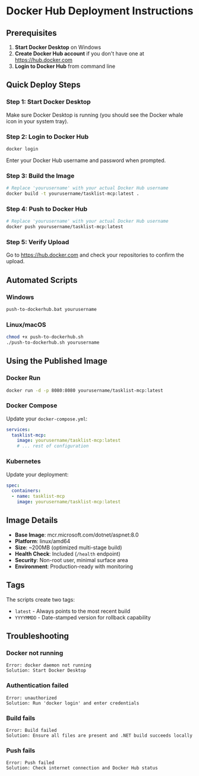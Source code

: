 # Docker Hub Deployment Instructions

## Prerequisites

1. **Start Docker Desktop** on Windows
2. **Create Docker Hub account** if you don't have one at https://hub.docker.com
3. **Login to Docker Hub** from command line

## Quick Deploy Steps

### Step 1: Start Docker Desktop
Make sure Docker Desktop is running (you should see the Docker whale icon in your system tray).

### Step 2: Login to Docker Hub
```bash
docker login
```
Enter your Docker Hub username and password when prompted.

### Step 3: Build the Image
```bash
# Replace 'yourusername' with your actual Docker Hub username
docker build -t yourusername/tasklist-mcp:latest .
```

### Step 4: Push to Docker Hub
```bash
# Replace 'yourusername' with your actual Docker Hub username
docker push yourusername/tasklist-mcp:latest
```

### Step 5: Verify Upload
Go to https://hub.docker.com and check your repositories to confirm the upload.

## Automated Scripts

### Windows
```cmd
push-to-dockerhub.bat yourusername
```

### Linux/macOS
```bash
chmod +x push-to-dockerhub.sh
./push-to-dockerhub.sh yourusername
```

## Using the Published Image

### Docker Run
```bash
docker run -d -p 8080:8080 yourusername/tasklist-mcp:latest
```

### Docker Compose
Update your `docker-compose.yml`:
```yaml
services:
  tasklist-mcp:
    image: yourusername/tasklist-mcp:latest
    # ... rest of configuration
```

### Kubernetes
Update your deployment:
```yaml
spec:
  containers:
  - name: tasklist-mcp
    image: yourusername/tasklist-mcp:latest
```

## Image Details

- **Base Image**: mcr.microsoft.com/dotnet/aspnet:8.0
- **Platform**: linux/amd64
- **Size**: ~200MB (optimized multi-stage build)
- **Health Check**: Included (`/health` endpoint)
- **Security**: Non-root user, minimal surface area
- **Environment**: Production-ready with monitoring

## Tags

The scripts create two tags:
- `latest` - Always points to the most recent build
- `YYYYMMDD` - Date-stamped version for rollback capability

## Troubleshooting

### Docker not running
```
Error: docker daemon not running
Solution: Start Docker Desktop
```

### Authentication failed
```
Error: unauthorized
Solution: Run 'docker login' and enter credentials
```

### Build fails
```
Error: Build failed
Solution: Ensure all files are present and .NET build succeeds locally
```

### Push fails
```
Error: Push failed
Solution: Check internet connection and Docker Hub status
```
